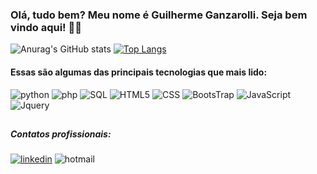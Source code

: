 ### Olá, tudo bem? Meu nome é Guilherme Ganzarolli. Seja bem vindo aqui! 👋👾
![Anurag's GitHub stats](https://github-readme-stats.vercel.app/api?username=GuilhermeGanzarolli&show_icons=true&theme=tokyonight)
[![Top Langs](https://github-readme-stats.vercel.app/api/top-langs/?username=GuilhermeGanzarolli&theme=tokyonight)](https://github.com/anuraghazra/github-readme-stats)


#### Essas são algumas das principais tecnologias que mais lido:
![python](https://img.shields.io/badge/PHP-777BB4?style=for-the-badge&logo=php&logoColor=white)
![php](https://img.shields.io/badge/PHP-777BB4?style=for-the-badge&logo=php&logoColor=white)
![SQL](https://img.shields.io/badge/MySQL-00000F?style=for-the-badge&logo=mysql&logoColor=white)
![HTML5](https://img.shields.io/badge/HTML5-E34F26?style=for-the-badge&logo=html5&logoColor=white)
![CSS](https://img.shields.io/badge/CSS3-1572B6?style=for-the-badge&logo=css3&logoColor=white)
![BootsTrap](https://img.shields.io/badge/Bootstrap-563D7C?style=for-the-badge&logo=bootstrap&logoColor=white)
![JavaScript](https://img.shields.io/badge/JavaScript-F7DF1E?style=for-the-badge&logo=javascript&logoColor=black)
![Jquery](https://img.shields.io/badge/jQuery-0769AD?style=for-the-badge&logo=jquery&logoColor=white)

##

##### Contatos profissionais:
[![linkedin](https://img.shields.io/badge/LinkedIn-0077B5?style=for-the-badge&logo=linkedin&logoColor=white)](https://www.linkedin.com/in/guilherme-ganzarolli-1856471b9/)
![hotmail](https://img.shields.io/badge/Microsoft_Outlook-0078D4?style=for-the-badge&logo=microsoft-outlook&logoColor=white)

